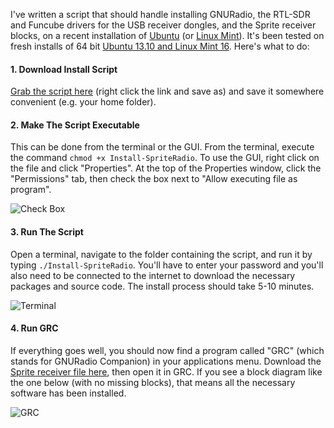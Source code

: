 I've written a script that should handle installing GNURadio, the RTL-SDR and Funcube drivers for the USB receiver dongles, and the Sprite receiver blocks, on a recent installation of [Ubuntu](http://www.ubuntu.com/) (or [Linux Mint](http://linuxmint.com/)). It's been tested on fresh installs of 64 bit [Ubuntu 13.10 and Linux Mint 16](http://www.ubuntu.com/download/desktop). Here's what to do:

#### 1. Download Install Script
[Grab the script here](https://raw.github.com/zacinaction/kicksat-groundstation/master/Install-SpriteRadio) (right click the link and save as) and save it somewhere convenient (e.g. your home folder).

#### 2. Make The Script Executable
This can be done from the terminal or the GUI. From the terminal, execute the command `chmod +x Install-SpriteRadio`. To use the GUI, right click on the file and click "Properties". At the top of the Properties window, click the "Permissions" tab, then check the box next to "Allow executing file as program".

![Check Box](https://dl.dropboxusercontent.com/u/19178351/GItHub%20Wiki%20Pictures/GNURadio_CheckBox.png)

#### 3. Run The Script
Open a terminal, navigate to the folder containing the script, and run it by typing `./Install-SpriteRadio`. You'll have to enter your password and you'll also need to be connected to the internet to download the necessary packages and source code. The install process should take 5-10 minutes.

![Terminal](https://dl.dropboxusercontent.com/u/19178351/GItHub%20Wiki%20Pictures/GNURadio_Term.png)

#### 4. Run GRC
If everything goes well, you should now find a program called "GRC" (which stands for GNURadio Companion) in your applications menu. Download the [Sprite receiver file here](https://raw.github.com/zacinaction/kicksat-groundstation/master/Sprite%20Receiver.grc), then open it in GRC. If you see a block diagram like the one below (with no missing blocks), that means all the necessary software has been installed.

![GRC](https://dl.dropboxusercontent.com/u/19178351/GItHub%20Wiki%20Pictures/GNURadio_GRC.png)